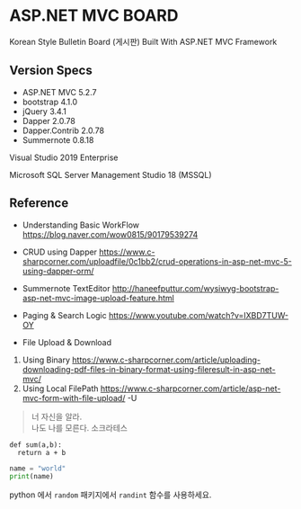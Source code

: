 # ASP.NET MVC BOARD
Korean Style Bulletin Board (게시판)
Built With ASP.NET MVC Framework

## Version Specs 

* ASP.NET MVC 5.2.7
* bootstrap 4.1.0
* jQuery 3.4.1
* Dapper 2.0.78
* Dapper.Contrib 2.0.78
* Summernote 0.8.18

Visual Studio 2019 Enterprise

Microsoft SQL Server Management Studio 18 (MSSQL)





## Reference

* Understanding Basic WorkFlow
https://blog.naver.com/wow0815/90179539274

* CRUD using Dapper
https://www.c-sharpcorner.com/uploadfile/0c1bb2/crud-operations-in-asp-net-mvc-5-using-dapper-orm/

* Summernote TextEditor
http://haneefputtur.com/wysiwyg-bootstrap-asp-net-mvc-image-upload-feature.html

* Paging & Search Logic
https://www.youtube.com/watch?v=IXBD7TUW-OY

* File Upload & Download
1. Using Binary
https://www.c-sharpcorner.com/article/uploading-downloading-pdf-files-in-binary-format-using-fileresult-in-asp-net-mvc/
2. Using Local FilePath
https://www.c-sharpcorner.com/article/asp-net-mvc-form-with-file-upload/ -U



> 너 자신을 알라.   
> 나도 나를 모른다. 소크라테스 
> 


    def sum(a,b):
      return a + b
      
      
```python
name = "world"
print(name)
```

python 에서 `random` 패키지에서 `randint` 함수를 사용하세요.

<!--
아아아아아아악앙극ㅂ자갑ㅈ갑작 이거 주석이라 화면에선 안보임~~
-->
